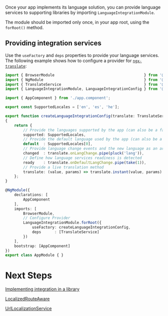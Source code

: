 Once your app implements its language solution, you can provide language services to supporting libraries by importing `LanguageIntegrationModule`.

The module should be imported only once, in your app root, using the `forRoot()` method.

## Providing integration services
Use the `useFactory` and `deps` properties to provide your language services. The following example shows how to configure a provider for [`ngx-translate`](https://github.com/ngx-translate/core):

```typescript
import { BrowserModule                                        } from '@angular/platform-browser';
import { NgModule                                             } from '@angular/core';
import { TranslateService                                     } from '@ngx-translate/core';
import { LanguageIntegrationModule, LanguageIntegrationConfig } from '@bespunky/angular-zen/language';

import { AppComponent } from './app.component';

export const SupportedLocales = ['en', 'es', 'he'];

export function createLanguageIntegrationConfig(translate: TranslateService): LanguageIntegrationConfig
{
    return {
        // Provide the languages supported by the app (can also be a factory for an async task)
        supported: SupportedLocales,
        // Provide the default language used by the app (can also be a factory for an async task)
        default  : SupportedLocales[0],
        // Provide language change events and the new language as an argument
        changed  : translate.onLangChange.pipe(pluck('lang')),
        // Define how language services readiness is detected
        ready    : translate.onDefaultLangChange.pipe(take(1)),
        // Provide a live translation method
        translate: (value, params) => translate.instant(value, params)
    };
}

@NgModule({
    declarations: [
        AppComponent
    ],
    imports: [
        BrowserModule,
        // Configure Provider
        LanguageIntegrationModule.forRoot({
            useFactory: createLanguageIntegrationConfig,
            deps      : [TranslateService]
        })
    ],
    bootstrap: [AppComponent]
})
export class AppModule { }
```

# Next Steps
[Implementing integration in a library](Implementing-in-a-library.html)

[LocalizedRouteAware](LocalizedRouteAware-\(abstract\).html)

[UrlLocalizationService](UrlLocalizationService.html)